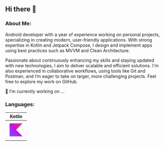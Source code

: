 ## Hi there 👋

### About Me:
Android developer with a year of experience working on personal projects, specializing in creating modern, user-friendly applications. With strong expertise in Kotlin and Jetpack Compose, I design and implement apps using best practices such as MVVM and Clean Architecture.

Passionate about continuously enhancing my skills and staying updated with new technologies, I aim to deliver scalable and efficient solutions. I'm also experienced in collaborative workflows, using tools like Git and Postman, and I’m eager to take on larger, more challenging projects. Feel free to explore my work on GitHub.

🔭 I’m currently working on ...

### Languages:
| Kotlin | 
|----------|
|  <img src="https://github.com/devicons/devicon/blob/master/icons/kotlin/kotlin-original.svg" title="Kotlin"  alt="Kotlin" width="55" height="55"/> |

